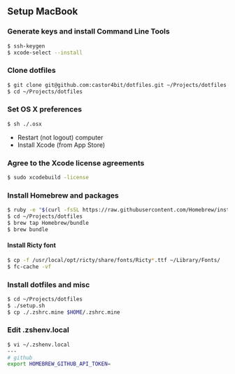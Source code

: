 ## Setup MacBook

### Generate keys and install Command Line Tools

```sh
$ ssh-keygen
$ xcode-select --install
```

### Clone dotfiles

```sh
$ git clone git@github.com:castor4bit/dotfiles.git ~/Projects/dotfiles
$ cd ~/Projects/dotfiles
```

### Set OS X preferences

```sh
$ sh ./.osx
```

* Restart (not logout) computer
* Install Xcode (from App Store)

### Agree to the Xcode license agreements

```sh
$ sudo xcodebuild -license
```

### Install Homebrew and packages

```sh
$ ruby -e "$(curl -fsSL https://raw.githubusercontent.com/Homebrew/install/master/install)"
$ cd ~/Projects/dotfiles
$ brew tap Homebrew/bundle
$ brew bundle
```

#### Install Ricty font

```sh
$ cp -f /usr/local/opt/ricty/share/fonts/Ricty*.ttf ~/Library/Fonts/
$ fc-cache -vf
```

### Install dotfiles and misc

```sh
$ cd ~/Projects/dotfiles
$ ./setup.sh
$ cp ./.zshrc.mine $HOME/.zshrc.mine
```

### Edit .zshenv.local

```sh
$ vi ~/.zshenv.local
---
# github
export HOMEBREW_GITHUB_API_TOKEN=
```
